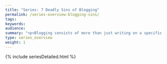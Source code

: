 ```yaml
---
title: "Series: 7 Deadly Sins of Blogging"
permalink: /series-overview-blogging-sins/
tags: 
keywords: 
audience: 
summary: "<p>Blogging consists of more than just writing on a specific topic. Blogging also includes certain characteristics that set it apart from other forms of writing. On a blog, you’re expected to be more transparent, honest, and frank. You tell stories and share personal experiences.</p><p>At the same time, you have to avoid revealing information that is too personal (which might violate the trust of those around you), or which would violate corporate privacy at work. You also have the interactive aspects of responding to comments, following your readers’ blogs, promoting your content via social channels, dealing with spam, configuring your own publishing platform, and more. In this series, I cover these characteristics of blogging through the 7 deadly sins framework.</p>"
type: series_overview
weight: 1
---
```


{% include seriesDetailed.html %}       